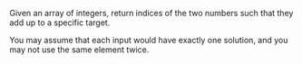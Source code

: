 Given an array of integers, return indices of the two numbers such that they add up to a specific target.

You may assume that each input would have exactly one solution, and you may not use the same element twice. 
